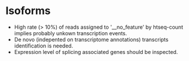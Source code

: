 # Isoforms
- High rate (> 10%) of reads assigned to '__no_feature' by htseq-count implies probably unkown transcription events.  
- De novo (indepented on transcriptome annotations) transcripts identification is needed.   
- Expression level of splicing associated genes should be inspected.   
